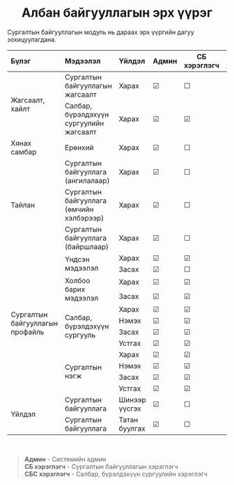 
<h1 align="center">Албан байгууллагын эрх үүрэг</h1>

Сургалтын байгууллагын модуль нь дараах эрх үүргийн дагуу зохицуулагдана.

<table>
    <thead>
        <tr>
            <th align="left">Бүлэг</th>
            <th align="left">Мэдээлэл</th>
            <th align="left">Үйлдэл</th>
            <th align="center">Админ</th>
            <th align="center">СБ хэрэглэгч</th>
            <th align="center">СБС хэрэглэгч</th>
        </tr>
    </thead>
    <tbody>
        <tr>
            <td rowspan=2>Жагсаалт, хайлт</td>  
            <td>Сургалтын байгууллагын жагсаалт</td>
            <td>Харах</td>
            <td>&#9745;</td>
            <td>&#9744;</td>
            <td>&#9744;</td>
        </tr>
        <tr>
            <td>Салбар, бүрэлдэхүүн сургуулийн жагсаалт</td>
            <td>Харах</td>
            <td>&#9745;</td>
            <td>&#9745;</td>
            <td>&#9744;</td>
        </tr>
        <tr>
            <td rowspan=1>Хянах самбар</td>
            <td>Ерөнхий</td>
            <td>Харах</td>
            <td>&#9745;</td>
            <td>&#9744;</td>
            <td>&#9744;</td>
        </tr>
        <tr>
            <td rowspan=3>Тайлан</td>
            <td>Сургалтын байгууллага (ангилалаар)</td>
            <td>Харах</td>
            <td>&#9745;</td>
            <td>&#9744;</td>
            <td>&#9744;</td>
        </tr>
        <tr>
            <td>Сургалтын байгууллага (өмчийн хэлбэрээр)</td>
            <td>Харах</td>
            <td>&#9745;</td>
            <td>&#9744;</td>
            <td>&#9744;</td>
        </tr>
        <tr>
            <td>Сургалтын байгууллага (байршлаар)</td>
            <td>Харах</td>
            <td>&#9745;</td>
            <td>&#9744;</td>
            <td>&#9744;</td>
        </tr>
        <tr>
            <td rowspan=12>Сургалтын байгууллагын профайль</td>
            <td rowspan=2>Үндсэн мэдээлэл</td>
            <td>Харах</td>
            <td>&#9745;</td>
            <td>&#9745;</td>
            <td>&#9745;</td>
        </tr>
        <tr>
            <td>Засах</td>
            <td>&#9745;</td>
            <td>&#9744;</td>
            <td>&#9744;</td>
        </tr>            
        <tr>    
            <td rowspan=2>Холбоо барих мэдээлэл</td>
            <td>Харах</td>
            <td>&#9745;</td>
            <td>&#9745;</td>
            <td>&#9745;</td>
        </tr>
        <tr>
            <td>Засах</td>
            <td>&#9745;</td>
            <td>&#9745;</td>
            <td>&#9744;</td>
        </tr>            
        <tr>    
            <td rowspan=4>Салбар, бүрэлдэхүүн сургууль</td>
            <td>Харах</td>
            <td>&#9745;</td>
            <td>&#9745;</td>
            <td>&#9745;</td>
        </tr>
        <tr>
            <td>Нэмэх</td>
            <td>&#9745;</td>
            <td>&#9745;</td>
            <td>&#9744;</td>
        </tr>  
        <tr>
            <td>Засах</td>
            <td>&#9745;</td>
            <td>&#9745;</td>
            <td>&#9744;</td>
        </tr>
        <tr>
            <td>Устгах</td>
            <td>&#9745;</td>
            <td>&#9745;</td>
            <td>&#9744;</td>
        </tr>              
        <tr>    
            <td rowspan=4>Сургалтын нэгж</td>
            <td>Харах</td>
            <td>&#9745;</td>
            <td>&#9745;</td>
            <td>&#9745;</td>
        </tr>
        <tr>
            <td>Нэмэх</td>
            <td>&#9745;</td>
            <td>&#9745;</td>
            <td>&#9744;</td>
        </tr>
        <tr>
            <td>Засах</td>
            <td>&#9745;</td>
            <td>&#9745;</td>
            <td>&#9744;</td>
        </tr>
        <tr>
            <td>Устгах</td>
            <td>&#9745;</td>
            <td>&#9745;</td>
            <td>&#9744;</td>
        </tr>
        <tr>
            <td rowspan=2>Үйлдэл</td>
            <td>Сургалтын байгууллага</td>
            <td>Шинээр үүсгэх</td>
            <td>&#9745;</td>
            <td>&#9744;</td>
            <td>&#9744;</td>
        </tr>
        <tr>
            <td>Сургалтын байгууллага</td>
            <td>Татан буулгах</td>
            <td>&#9745;</td>
            <td>&#9744;</td>
            <td>&#9744;</td>
        </tr>
    </tbody>
</table>
<br/>

> **Админ** - Системийн админ
<br/>**СБ хэрэглэгч** - Сургалтын байгууллагын хэрэглэгч
<br/>**СБС хэрэглэгч** - Салбар, бүрэлдэхүүн сургуулийн хэрэглэгч